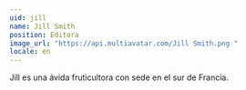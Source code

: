 ```yaml
---
uid: jill
name: Jill Smith
position: Editora
image_url: "https://api.multiavatar.com/Jill Smith.png "
locale: en
---
```


Jill es una ávida fruticultora con sede en el sur de Francia.
